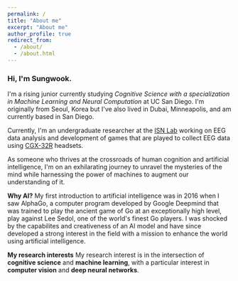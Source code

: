 ```yaml
---
permalink: /
title: "About me"
excerpt: "About me"
author_profile: true
redirect_from: 
  - /about/
  - /about.html
---
```

### Hi, I'm Sungwook.


I'm a rising junior currently studying *Cognitive Science with a specialization in Machine Learning and Neural Computation* at UC San Diego. I'm originally from Seoul, Korea but I've also lived in Dubai, Minneapolis, and am currently based in San Diego.

Currently, I'm an undergraduate researcher at the [ISN Lab](https://isn.ucsd.edu/index.php) working on EEG data analysis and development of games that are played to collect EEG data using [CGX-32R](https://www.cgxsystems.com/quick-32r) headsets.

As someone who thrives at the crossroads of human cognition and artificial intelligence, I'm on an exhilarating journey to unravel the mysteries of the mind while harnessing the power of machines to augment our understanding of it.

**Why AI?** My first introduction to artificial intelligence was in 2016 when I saw AlphaGo, a computer program developed by Google Deepmind that was trained to play the ancient game of Go at an exceptionally high level, play against Lee Sedol, one of the world's finest Go players. I was shocked by the capabilites and creativeness of an AI model and have since developed a strong interest in the field with a mission to enhance the world using artificial intelligence.

**My research interests** My research interest is in the intersection of **cognitive science** and **machine learning**, with a particular interest in **computer vision** and **deep neural networks**.
